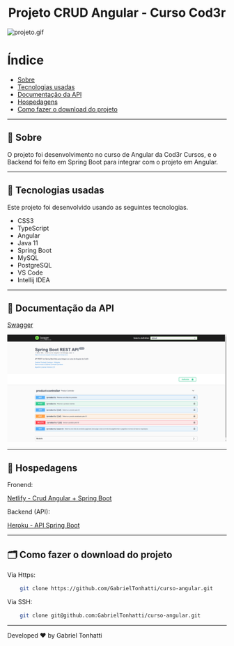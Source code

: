 <h1 align="center">Projeto CRUD Angular - Curso Cod3r </h1>

![projeto.gif](./img/projeto.gif)

# Índice

- [Sobre](#-sobre)
- [Tecnologias usadas](#-tecnologias-usadas)
- [Documentação da API](#-documentação-da-api)
- [Hospedagens](#-hospedagens)
- [Como fazer o download do projeto](#-como-fazer-o-download-do-projeto)

---

## 🔖 Sobre

O projeto foi desenvolvimento no curso de Angular da Cod3r Cursos, e o Backend foi feito em Spring Boot para integrar com o projeto em Angular.

---

## 🚀 Tecnologias usadas

Este projeto foi desenvolvido usando as seguintes tecnologias.

- CSS3
- TypeScript
- Angular
- Java 11
- Spring Boot
- MySQL
- PostgreSQL
- VS Code
- Intellij IDEA

---

## 📄 Documentação da API

[Swagger](https://crud-curso-angular.herokuapp.com/swagger-ui/index.html)

![projeto.gif](./img/api-documentation.png)

---

## 🚀 Hospedagens

Fronend:

[Netlify - Crud Angular + Spring Boot ](https://crud-angular-springboot.netlify.app/)

Backend (API):

[Heroku - API Spring Boot ](https://crud-curso-angular.herokuapp.com/products)

---

## 🗂 Como fazer o download do projeto

Via Https:

``` bash
    git clone https://github.com/GabrielTonhatti/curso-angular.git
```

Via SSH:

``` bash
    git clone git@github.com:GabrielTonhatti/curso-angular.git
```

---

Developed ❤ by Gabriel Tonhatti